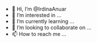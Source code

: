 - 👋 Hi, I’m @IrdinaAnuar
- 👀 I’m interested in ...
- 🌱 I’m currently learning ...
- 💞️ I’m looking to collaborate on ...
- 📫 How to reach me ...

<!---
IrdinaAnuar/IrdinaAnuar is a ✨ special ✨ repository because its `README.md` (this file) appears on your GitHub profile.
You can click the Preview link to take a look at your changes.
--->
